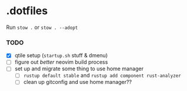 # .dotfiles

Run `stow .` or `stow . --adopt`

### TODO
- [x] qtile setup (`startup.sh` stuff & dmenu)
- [ ] figure out *better* neovim build process
- [ ] set up and migrate some thing to use home manager
    - [ ] `rustup default stable` and `rustup add component rust-analyzer`
    - [ ] clean up gitconfig and use home manager??
